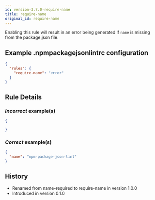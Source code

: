 ```yaml
---
id: version-3.7.0-require-name
title: require-name
original_id: require-name
---
```


Enabling this rule will result in an error being generated if `name` is missing from the package.json file.

## Example .npmpackagejsonlintrc configuration

```json
{
  "rules": {
    "require-name": "error"
  }
}
```

## Rule Details

### *Incorrect* example(s)

```json
{

}
```

### *Correct* example(s)

```json
{
  "name": "npm-package-json-lint"
}
```

## History

* Renamed from name-required to require-name in version 1.0.0
* Introduced in version 0.1.0
